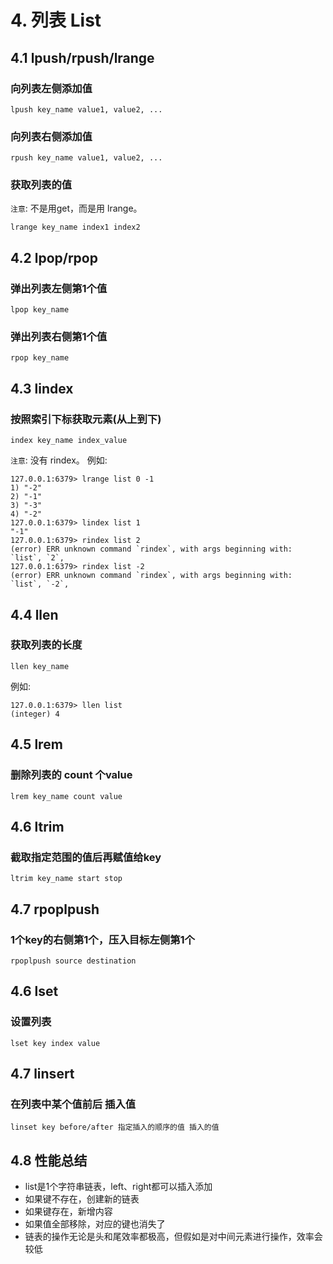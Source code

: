 # 4. 列表 List

## 4.1 lpush/rpush/lrange

### 向列表左侧添加值
```shell
lpush key_name value1, value2, ...
```

### 向列表右侧添加值
```shell
rpush key_name value1, value2, ...
```

### 获取列表的值
`注意`: 不是用get，而是用 lrange。
```shell
lrange key_name index1 index2
```

## 4.2 lpop/rpop
### 弹出列表左侧第1个值
```shell
lpop key_name
```

### 弹出列表右侧第1个值
```shell
rpop key_name
```

## 4.3 lindex

### 按照索引下标获取元素(从上到下)
```shell
index key_name index_value
```
`注意`: 没有 rindex。
例如:
```shell
127.0.0.1:6379> lrange list 0 -1
1) "-2"
2) "-1"
3) "-3"
4) "-2"
127.0.0.1:6379> lindex list 1
"-1"
127.0.0.1:6379> rindex list 2
(error) ERR unknown command `rindex`, with args beginning with: `list`, `2`, 
127.0.0.1:6379> rindex list -2
(error) ERR unknown command `rindex`, with args beginning with: `list`, `-2`, 
```

## 4.4 llen
### 获取列表的长度
```shell
llen key_name
```

例如:
```shell
127.0.0.1:6379> llen list
(integer) 4
```

## 4.5 lrem
### 删除列表的 count 个value
```shell
lrem key_name count value
```

## 4.6 ltrim
### 截取指定范围的值后再赋值给key

```shell
ltrim key_name start stop
```

## 4.7 rpoplpush

### 1个key的右侧第1个，压入目标左侧第1个
```
rpoplpush source destination
```

## 4.6 lset

### 设置列表
```shell
lset key index value
```

## 4.7 linsert
### 在列表中某个值前后 插入值
```shell
linset key before/after 指定插入的顺序的值 插入的值
```

## 4.8 性能总结
* list是1个字符串链表，left、right都可以插入添加
* 如果键不存在，创建新的链表
* 如果键存在，新增内容
* 如果值全部移除，对应的键也消失了
* 链表的操作无论是头和尾效率都极高，但假如是对中间元素进行操作，效率会较低
